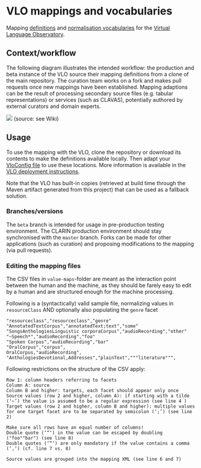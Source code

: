 # VLO mappings and vocabularies
Mapping [definitions](mapping) and [normalisation vocabularies](uniform-maps) for the [Virtual Language Observatory](https://github.com/clarin-eric/VLO).

## Context/workflow
The following diagram illustrates the intended workflow: the production and beta instance of the VLO source their mapping definitions from a clone of the main repository. The curation team works on a fork and makes pull requests once new mappings have been established. Mapping adaptions can be the result of processing secondary source files (e.g. tabular representations) or services (such as CLAVAS), potentially authored by external curators and domain experts.

![](https://github.com/clarin-eric/VLO-mapping/wiki/vlo_mapping_workflow.png)
(source: see Wiki)

## Usage
To use the mapping with the VLO, clone the repository or download its contents to make the definitions available locally. Then adapt your [VloConfig file](https://github.com/clarin-eric/VLO/blob/master/vlo-commons/src/main/resources/VloConfig.xml) to use these locations. More information is available in the [VLO deployment instructions](https://github.com/clarin-eric/VLO/blob/master/DEPLOY-README.txt).

Note that the VLO has built-in copies (retrieved at build time through the Maven artifact generated from this project) that can be used as a fallback solution.

### Branches/versions
The `beta` branch is intended for usage in pre-production testing environment. The CLARIN production environment should stay synchronised with the `master` branch. Forks can be made for other applications (such as curation) and proposing modifications to the mapping (via pull requests).

### Editing the mapping files

The CSV files in `value-maps`-folder are meant as the interaction point between the human and the machine, as they should be farely easy to edit by a human and are structured enough for the machine processing.

Following is a (syntactically) valid sample file, normalizing values in `resourceClass` AND optionally also populating the `genre` facet
```
"resourceclass","resourceclass","genre"
"AnnotatedTextCorpus","annotatedText;text","some"
"SongsAnthologiesLinguistic corporaCorpus","audioRecording","other"
"~Speech*","audioRecording","foo"
"Spoken Corpus","audioRecording","bar"
"OralCorpus","corpus",
OralCorpus,"audioRecording",
"AnthologiesDevotional,Addresses","plainText","""literature""",
```

Following restrictions on the structure of the CSV apply:

````
Row 1: column headers referring to facets
Column A: source
Column B and higher: targets, each facet should appear only once
Source values (row 2 and higher, column A): if starting with a tilde (‘~’) the value is assumed to be a regular expression (see line 4 )
Target values (row 2 and higher, column B and higher): multiple values for one target facet are to be separated by semicolon (‘;’) (see line 2)

Make sure all rows have an equal number of columns!
Double quote (‘“‘) in the value can be escaped by doubling ("foo""bar") (see line 8)
Double quotes (‘“‘) are only mandatory if the value contains a comma (‘,’) (cf. line 7 vs. 8)

Source values are grouped into the mapping XML (see line 6 and 7)
````


